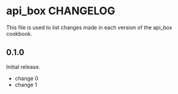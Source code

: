 # api_box CHANGELOG

This file is used to list changes made in each version of the api_box cookbook.

## 0.1.0

Initial release.

- change 0
- change 1
